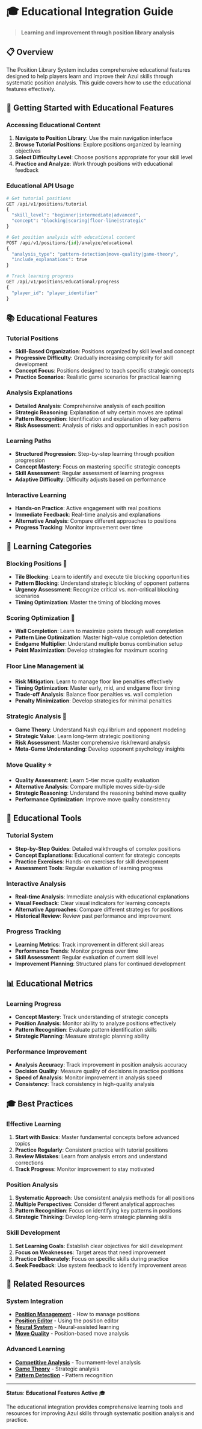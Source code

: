 # 🎓 Educational Integration Guide

> **Learning and improvement through position library analysis**

## 📋 **Overview**

The Position Library System includes comprehensive educational features designed to help players learn and improve their Azul skills through systematic position analysis. This guide covers how to use the educational features effectively.

## 🚀 **Getting Started with Educational Features**

### **Accessing Educational Content**
1. **Navigate to Position Library**: Use the main navigation interface
2. **Browse Tutorial Positions**: Explore positions organized by learning objectives
3. **Select Difficulty Level**: Choose positions appropriate for your skill level
4. **Practice and Analyze**: Work through positions with educational feedback

### **Educational API Usage**
```python
# Get tutorial positions
GET /api/v1/positions/tutorial
{
  "skill_level": "beginner|intermediate|advanced",
  "concept": "blocking|scoring|floor-line|strategic"
}

# Get position analysis with educational content
POST /api/v1/positions/{id}/analyze/educational
{
  "analysis_type": "pattern-detection|move-quality|game-theory",
  "include_explanations": true
}

# Track learning progress
GET /api/v1/positions/educational/progress
{
  "player_id": "player_identifier"
}
```

## 📚 **Educational Features**

### **Tutorial Positions**
- **Skill-Based Organization**: Positions organized by skill level and concept
- **Progressive Difficulty**: Gradually increasing complexity for skill development
- **Concept Focus**: Positions designed to teach specific strategic concepts
- **Practice Scenarios**: Realistic game scenarios for practical learning

### **Analysis Explanations**
- **Detailed Analysis**: Comprehensive analysis of each position
- **Strategic Reasoning**: Explanation of why certain moves are optimal
- **Pattern Recognition**: Identification and explanation of key patterns
- **Risk Assessment**: Analysis of risks and opportunities in each position

### **Learning Paths**
- **Structured Progression**: Step-by-step learning through position progression
- **Concept Mastery**: Focus on mastering specific strategic concepts
- **Skill Assessment**: Regular assessment of learning progress
- **Adaptive Difficulty**: Difficulty adjusts based on performance

### **Interactive Learning**
- **Hands-on Practice**: Active engagement with real positions
- **Immediate Feedback**: Real-time analysis and explanations
- **Alternative Analysis**: Compare different approaches to positions
- **Progress Tracking**: Monitor improvement over time

## 🎯 **Learning Categories**

### **Blocking Positions** 🚫
- **Tile Blocking**: Learn to identify and execute tile blocking opportunities
- **Pattern Blocking**: Understand strategic blocking of opponent patterns
- **Urgency Assessment**: Recognize critical vs. non-critical blocking scenarios
- **Timing Optimization**: Master the timing of blocking moves

### **Scoring Optimization** 🎯
- **Wall Completion**: Learn to maximize points through wall completion
- **Pattern Line Optimization**: Master high-value completion detection
- **Endgame Multiplier**: Understand multiple bonus combination setup
- **Point Maximization**: Develop strategies for maximum scoring

### **Floor Line Management** 📊
- **Risk Mitigation**: Learn to manage floor line penalties effectively
- **Timing Optimization**: Master early, mid, and endgame floor timing
- **Trade-off Analysis**: Balance floor penalties vs. wall completion
- **Penalty Minimization**: Develop strategies for minimal penalties

### **Strategic Analysis** 🧠
- **Game Theory**: Understand Nash equilibrium and opponent modeling
- **Strategic Value**: Learn long-term strategic positioning
- **Risk Assessment**: Master comprehensive risk/reward analysis
- **Meta-Game Understanding**: Develop opponent psychology insights

### **Move Quality** ⭐
- **Quality Assessment**: Learn 5-tier move quality evaluation
- **Alternative Analysis**: Compare multiple moves side-by-side
- **Strategic Reasoning**: Understand the reasoning behind move quality
- **Performance Optimization**: Improve move quality consistency

## 🔧 **Educational Tools**

### **Tutorial System**
- **Step-by-Step Guides**: Detailed walkthroughs of complex positions
- **Concept Explanations**: Educational content for strategic concepts
- **Practice Exercises**: Hands-on exercises for skill development
- **Assessment Tools**: Regular evaluation of learning progress

### **Interactive Analysis**
- **Real-time Analysis**: Immediate analysis with educational explanations
- **Visual Feedback**: Clear visual indicators for learning concepts
- **Alternative Approaches**: Compare different strategies for positions
- **Historical Review**: Review past performance and improvement

### **Progress Tracking**
- **Learning Metrics**: Track improvement in different skill areas
- **Performance Trends**: Monitor progress over time
- **Skill Assessment**: Regular evaluation of current skill level
- **Improvement Planning**: Structured plans for continued development

## 📊 **Educational Metrics**

### **Learning Progress**
- **Concept Mastery**: Track understanding of strategic concepts
- **Position Analysis**: Monitor ability to analyze positions effectively
- **Pattern Recognition**: Evaluate pattern identification skills
- **Strategic Planning**: Measure strategic planning ability

### **Performance Improvement**
- **Analysis Accuracy**: Track improvement in position analysis accuracy
- **Decision Quality**: Measure quality of decisions in practice positions
- **Speed of Analysis**: Monitor improvement in analysis speed
- **Consistency**: Track consistency in high-quality analysis

## 🎓 **Best Practices**

### **Effective Learning**
1. **Start with Basics**: Master fundamental concepts before advanced topics
2. **Practice Regularly**: Consistent practice with tutorial positions
3. **Review Mistakes**: Learn from analysis errors and understand corrections
4. **Track Progress**: Monitor improvement to stay motivated

### **Position Analysis**
1. **Systematic Approach**: Use consistent analysis methods for all positions
2. **Multiple Perspectives**: Consider different analytical approaches
3. **Pattern Recognition**: Focus on identifying key patterns in positions
4. **Strategic Thinking**: Develop long-term strategic planning skills

### **Skill Development**
1. **Set Learning Goals**: Establish clear objectives for skill development
2. **Focus on Weaknesses**: Target areas that need improvement
3. **Practice Deliberately**: Focus on specific skills during practice
4. **Seek Feedback**: Use system feedback to identify improvement areas

## 🔗 **Related Resources**

### **System Integration**
- **[Position Management](management.md)** - How to manage positions
- **[Position Editor](editor.md)** - Using the position editor
- **[Neural System](../neural/)** - Neural-assisted learning
- **[Move Quality](../move-quality/)** - Position-based move analysis

### **Advanced Learning**
- **[Competitive Analysis](../competitive/)** - Tournament-level analysis
- **[Game Theory](../../guides/competitive/advanced-analysis.md)** - Strategic analysis
- **[Pattern Detection](../../guides/analysis/pattern-detection.md)** - Pattern recognition

---

**Status**: **Educational Features Active** 🎓

The educational integration provides comprehensive learning tools and resources for improving Azul skills through systematic position analysis and practice.
